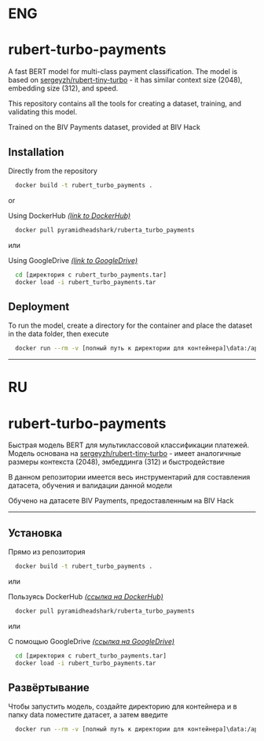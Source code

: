 # ENG

# rubert-turbo-payments
A fast BERT model for multi-class payment classification. The model is based on [sergeyzh/rubert-tiny-turbo](https://huggingface.co/sergeyzh/rubert-tiny-turbo) - it has similar context size (2048), embedding size (312), and speed.

This repository contains all the tools for creating a dataset, training, and validating this model.

Trained on the BIV Payments dataset, provided at BIV Hack

## Installation

Directly from the repository

```bash
  docker build -t rubert_turbo_payments .
```

or

Using DockerHub
*[(link to DockerHub)](https://hub.docker.com/repository/docker/pyramidheadshark/ruberta_turbo_payments/general)*

```bash
  docker pull pyramidheadshark/ruberta_turbo_payments
```

или

Using GoogleDrive
*[(link to GoogleDrive)](https://drive.google.com/drive/folders/18iFmekzYOeHS3Kw9TsWq0fyMfcaOmE3-?usp=sharing)*

```bash
  cd [директория с rubert_turbo_payments.tar]
  docker load -i rubert_turbo_payments.tar
```
    
## Deployment

To run the model, create a directory for the container and place the dataset in the data folder, then execute

```bash
  docker run --rm -v [полный путь к директории для контейнера]\data:/app/data rubert_turbo_payments
```

---
# RU

# rubert-turbo-payments
Быстрая модель BERT для мультиклассовой классификации платежей. Модель основана на [sergeyzh/rubert-tiny-turbo](https://huggingface.co/sergeyzh/rubert-tiny-turbo) - имеет аналогичные размеры контекста (2048), эмбеддинга (312) и быстродействие

В данном репозитории имеется весь инструментарий для составления датасета, обучения и валидации данной модели

Обучено на датасете BIV Payments, предоставленным на BIV Hack

---

## Установка

Прямо из репозитория

```bash
  docker build -t rubert_turbo_payments .
```

или

Пользуясь DockerHub
*[(ссылка на DockerHub)](https://hub.docker.com/repository/docker/pyramidheadshark/ruberta_turbo_payments/general)*

```bash
  docker pull pyramidheadshark/ruberta_turbo_payments
```

или

С помощью GoogleDrive
*[(ссылка на GoogleDrive)](https://drive.google.com/drive/folders/18iFmekzYOeHS3Kw9TsWq0fyMfcaOmE3-?usp=sharing)*

```bash
  cd [директория с rubert_turbo_payments.tar]
  docker load -i rubert_turbo_payments.tar
```
    
## Развёртывание

Чтобы запустить модель, создайте директорию для контейнера и в папку data поместите датасет, а затем введите

```bash
  docker run --rm -v [полный путь к директории для контейнера]\data:/app/data rubert_turbo_payments
```

